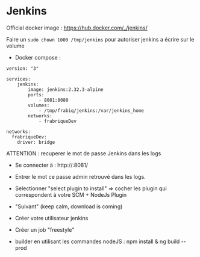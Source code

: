 Jenkins
============

Official docker image : https://hub.docker.com/_/jenkins/


Faire un `sudo chown 1000 /tmp/jenkins` pour autoriser jenkins a écrire sur le volume  

* Docker compose :
```
version: "3"

services:
    jenkins:
        image: jenkins:2.32.3-alpine
        ports:
            - 8081:8080
        volumes:
            - /tmp/frabiq/jenkins:/var/jenkins_home 
        networks:
            - frabriqueDev  

networks:
  frabriqueDev:
    driver: bridge
```

ATTENTION : recuperer le mot de passe Jenkins dans les logs


* Se connecter à :
http://<IP>:8081/

* Entrer le mot ce passe admin retrouvé dans les logs.
* Selectionner "select plugin to install" => cocher les plugin qui correspondent à votre SCM + NodeJs Plugin
* "Suivant" (keep calm, download is coming)
* Créer votre utilisateur jenkins
* Créer un job "freestyle"
* builder en utilisant les commandes nodeJS : npm install & ng build --prod
